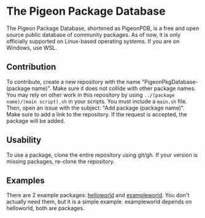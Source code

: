 # The Pigeon Package Database

The Pigeon Package Database, shortened as PigeonPDB, is a free and open source public database of community packages.
As of now, it is only officially supported on Linux-based operating systems. If you are on Windows, use WSL.

## Contribution

To contribute, create a new repository with the name "PigeonPkgDatabase-(package name)". Make sure it does not collide with other package names.
You may rely on other work in this repository by using `../(package name)/(main script).sh` in your scripts.
You must include a `main.sh` file. Then, open an issue with the subject: "Add package (package name)". Make sure to add
a link to the repository. If the request is accepted, the package will be added.

## Usability

To use a package, clone the entire repository using git/gh. If your version is missing packages, re-clone the repository.

## Examples

There are 2 example packages: [helloworld](github.com/pid-j/PigeonPkgDatabase/tree/main/helloworld) and [exampleworld](github.com/pid-j/PigeonPkgDatabase/tree/main/exampleworld). You don't
actually need them, but it is a simple example. exampleworld depends on helloworld, both are packages.
